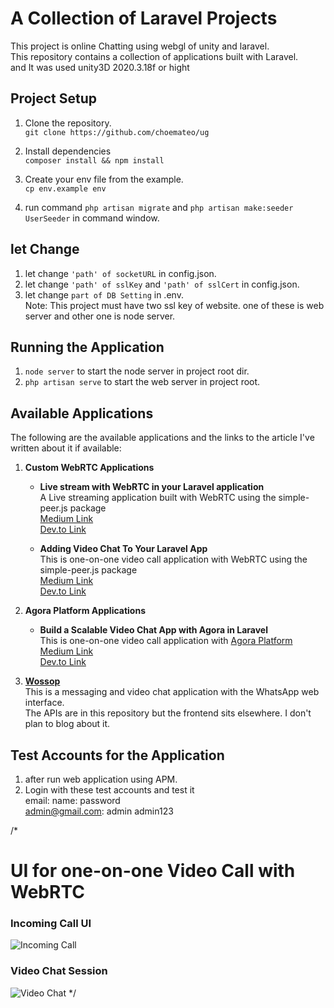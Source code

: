 # A Collection of Laravel Projects
This project is online Chatting using webgl of unity and laravel.<br/>
This repository contains a collection of applications built with Laravel.<br/>
and It was used unity3D 2020.3.18f or hight<br/>

## Project Setup

1. Clone the repository.<br/>
`git clone https://github.com/choemateo/ug`

2. Install dependencies<br/>
`composer install && npm install`

3. Create your env file from the example.<br/>
`cp env.example env`

4. run command `php artisan migrate` and `php artisan make:seeder UserSeeder` in command window.
  
## let Change
1. let change `'path' of socketURL` in config.json.
2. let change `'path' of sslKey` and `'path' of sslCert`  in config.json.   
3. let change `part of DB Setting` in .env. <br/>
   Note:   This project must have two ssl key of website. 
	   one of these is web server and other one is node server.
 
## Running the Application
1. `node server` to start the node server in project root dir.
2. `php artisan serve` to start the web server in project root.


## Available Applications
The following are the available applications and the links to the article I've written about it if available:

1. **Custom WebRTC Applications**
   * **Live stream with WebRTC in your Laravel application**<br/>
     A Live streaming application built with WebRTC using the simple-peer.js package<br/>
     [Medium Link](https://mupati.medium.com/live-stream-with-webrtc-in-your-laravel-application-b6ecc13d8509)<br/>
     [Dev.to Link](https://dev.to/mupati/live-stream-with-webrtc-in-your-laravel-application-2kl3)

   * **Adding Video Chat To Your Laravel App**<br/>
     This is one-on-one video call application with WebRTC using the simple-peer.js package<br/>
     [Medium Link](https://mupati.medium.com/adding-video-chat-to-your-laravel-app-9e333c8a01f3)<br/>
     [Dev.to Link](https://dev.to/mupati/adding-video-chat-to-your-laravel-app-5ak7)

2. **Agora Platform Applications**
   * **Build a Scalable Video Chat App with Agora in Laravel**<br/>
     This is one-on-one video call application with [Agora Platform](https://agora.io)<br/>
     [Medium Link](https://mupati.medium.com/build-a-scalable-video-chat-app-with-agora-in-laravel-29e73c97f9b0)<br/>
     [Dev.to Link](https://dev.to/mupati/using-agora-for-your-laravel-video-chat-app-1mo)

3. **[Wossop](https://wossop.netlify.app/)**<br/>
   This is a messaging and video chat application with the WhatsApp web interface.<br/>
   The APIs are in this repository but the frontend sits elsewhere. I don't plan to blog about it.

## Test Accounts for the Application
1. after run web application using APM.
2. Login with these test accounts and test it <br/>
    email:             name:      password <br/>
    admin@gmail.com:   admin      admin123<br/>

/*
# UI for one-on-one Video Call with WebRTC 
### Incoming Call UI
![Incoming Call](https://dev-to-uploads.s3.amazonaws.com/i/1qk47qwka8iz0m43tmdu.png)

### Video Chat Session
![Video Chat](https://dev-to-uploads.s3.amazonaws.com/i/80q8j4yxg6dp8xgb36ql.png)
*/